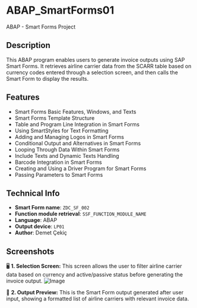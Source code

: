 # ABAP_SmartForms01
ABAP - Smart Forms Project


## Description
This ABAP program enables users to generate invoice outputs using SAP Smart Forms. It retrieves airline carrier data from the SCARR table based on currency codes entered through a selection screen, and then calls the Smart Form to display the results.

## Features
- Smart Forms Basic Features, Windows, and Texts
- Smart Forms Template Structure
- Table and Program Line Integration in Smart Forms
- Using SmartStyles for Text Formatting
- Adding and Managing Logos in Smart Forms
- Conditional Output and Alternatives in Smart Forms
- Looping Through Data Within Smart Forms
- Include Texts and Dynamic Texts Handling
- Barcode Integration in Smart Forms
- Creating and Using a Driver Program for Smart Forms
- Passing Parameters to Smart Forms

## Technical Info
- **Smart Form name**: `ZDC_SF_002`
- **Function module retrieval**: `SSF_FUNCTION_MODULE_NAME`
- **Language**: ABAP
- **Output device**: `LP01`
- **Author**: Demet Çekiç

## Screenshots
🖥️ **1. Selection Screen:**
This screen allows the user to filter airline carrier data based on currency and active/passive status before generating the invoice output.
![Image](https://github.com/user-attachments/assets/5f37ab1e-1885-4f6a-aaa6-e7613a8f26be)

🧾 **2. Output Preview:**
This is the Smart Form output generated after user input, showing a formatted list of airline carriers with relevant invoice data.

